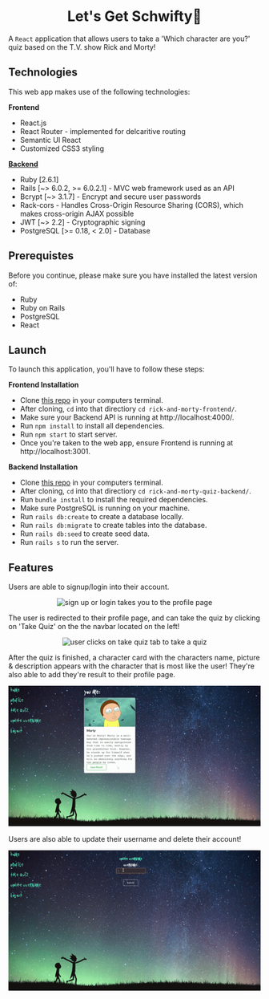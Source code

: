 <h1 align="center">Let's Get Schwifty🧪</h1>

A `React` application that allows users to take a 'Which character are you?' quiz based on the T.V. show Rick and Morty!

## Technologies
This web app makes use of the following technologies:

**Frontend**
- React.js
- React Router - implemented for delcaritive routing
- Semantic UI React
- Customized CSS3 styling

[**Backend**](https://github.com/rlc900/rick-and-morty-quiz-backend)
- Ruby [2.6.1]
- Rails [~> 6.0.2, >= 6.0.2.1] - MVC web framework used as an API
- Bcrypt [~> 3.1.7] - Encrypt and secure user passwords
- Rack-cors - Handles Cross-Origin Resource Sharing (CORS), which makes cross-origin AJAX possible
- JWT [~> 2.2] - Cryptographic signing
- PostgreSQL [>= 0.18, < 2.0] - Database

## Prerequistes
Before you continue, please make sure you have installed the latest version of:
- Ruby
- Ruby on Rails
- PostgreSQL
- React

## Launch
To launch this application, you'll have to follow these steps:

**Frontend Installation**
- Clone [this repo](https://github.com/rlc900/rick-and-morty-quiz-frontend.git) in your computers terminal.
- After cloning, `cd` into that directiory `cd rick-and-morty-frontend/`.
- Make sure your Backend API is running at http://localhost:4000/.
- Run `npm install` to install all dependencies.
- Run `npm start` to start server.
- Once you're taken to the web app, ensure Frontend is running at http://localhost:3001.

**Backend Installation**
- Clone [this repo](https://github.com/rlc900/rick-and-morty-quiz-backend.git) in your computers terminal.
- After cloning, `cd` into that directiory `cd rick-and-morty-quiz-backend/`.
- Run `bundle install` to install the required dependencies.
- Make sure PostgreSQL is running on your machine.
- Run `rails db:create` to create a database locally.
- Run `rails db:migrate` to create tables into the database.
- Run `rails db:seed` to create seed data.
- Run `rails s` to run the server.

## Features
Users are able to signup/login into their account.

<p align="center">
<img src="gif1.gif"
     alt="sign up or login takes you to the profile page"
     style="max-width: 100%" />
</p>

The user is redirected to their profile page, and can take the quiz by clicking on 'Take Quiz' on the the navbar located on the left!

<p align="center">
<img src="gif2.gif"
     alt="user clicks on take quiz tab to take a quiz"
     style="max-width: 100%" />
</p>

After the quiz is finished, a character card with the characters name, picture & description appears with the character that is most like the user! They're also able to add they're result to their profile page. 

<p align="center">
<img src="gif3.gif"
     alt="a result card is rendered with a button that adds to the users profile page"
     style="max-width: 100%" />
</p>

Users are also able to update their username and delete their account!

<p align="center">
<img src="gif4.gif"
     alt="users can update and delete their account"
     style="max-width: 100%" />
</p>

